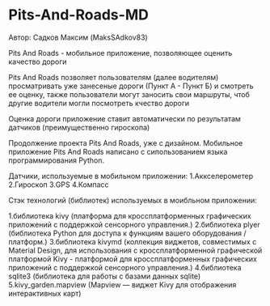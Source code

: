 # Pits-And-Roads-MD
Автор: Садков Максим (MaksSAdkov83)

Pits And Roads - мобильное приложение, позволяющее оценить качество дороги

Pits And Roads позволяет пользователям (далее водителям) просматривать уже занесеные дороги (Пункт А - Пункт Б) и смотреть ее оценку, также пользователи могут заносить свои маршруты, чтоб другие водители могли посмотреть кчество дороги

Оценка дороги приложение ставит автоматически по результатам датчиков (преимущественно гироскопа)

Продолжение проекта Pits And Roads, уже с дизайном.
Мобильное приложение Pits And Roads написано с сипользованием языка программирования Python.

Датчики, используемые в мобильном приложении:
  1.Аккселерометер
  2.Гироскоп
  3.GPS
  4.Компасс

Стэк технологий (библиотек) используемых в моибльном приложении:

  1.библиотека kivy (платформа для кроссплатформенных графических приложений с поддержкой сенсорного управления.)
  2.библиотека plyer (библиотека Python для доступа к функциям вашего оборудования / платформ.)
  3.библиотека kivymd (коллекция виджетов, совместимых с Material Design, для использования с кроссплатформенной графической платформой Kivy - платформой для кроссплатформенных графических приложений с поддержкой сенсорного управления.)
  4.библиотека sqlite3 (библиотека для работы с базами данных sqlite)
  5.kivy_garden.mapview (Mapview — виджет Kivy для отображения интерактивных карт)
